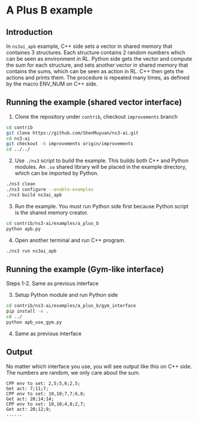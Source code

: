 # A Plus B example

## Introduction

In `ns3ai_apb` example, C++ side sets a vector in shared memory that containes 3 structures. Each structure contains 2
random numbers which can be seen as environment in RL. Python side gets the vector and compute the sum for each
structure, and sets another vector in shared memory that contains the sums, which can be seen as action in RL. C++ then
gets the actions and prints them. The procedure is repeated many times, as defined by the macro ENV_NUM on C++ side.

## Running the example (shared vector interface)

1. Clone the repository under `contrib`, checkout `improvements` branch

```bash
cd contrib
git clone https://github.com/ShenMuyuan/ns3-ai.git
cd ns3-ai
git checkout -b improvements origin/improvements
cd ../../
```

2. Use `./ns3` script to build the example. This builds both C++ and Python modules. An `.so` shared library will be
   placed in the example directory, which can be imported by Python.

```bash
./ns3 clean
./ns3 configure --enable-examples
./ns3 build ns3ai_apb
```

3. Run the example. You must run Python side first because Python script is the shared memory creator.

```bash
cd contrib/ns3-ai/examples/a_plus_b
python apb.py
```

4. Open another terminal and run C++ program.

```bash
./ns3 run ns3ai_apb
```

## Running the example (Gym-like interface)

Steps 1-2. Same as previous interface

3. Setup Python module and run Python side

```bash
cd contrib/ns3-ai/examples/a_plus_b/gym_interface
pip install -e .
cd ../
python apb_use_gym.py
```

4. Same as previous interface

## Output

No matter which interface you use, you will see output like this on C++ side. The numbers are random, we only care about
the sum.

```
CPP env to set: 2,5;5,6;2,5;
Get act: 7;11;7;
CPP env to set: 10,10;7,7;6,8;
Get act: 20;14;14;
CPP env to set: 10,10;4,8;2,7;
Get act: 20;12;9;
......
```
